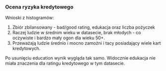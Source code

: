 ### Ocena ryzyka kredytowego

Wnioski z histogramów:
1. Zbiór zbilansowany - bad/good rating, edukacja oraz liczba pożyczek
2. Raczej ludzie w średnim wieku w datasecie, brak młodych - co oczywiste i bardzo mały ogon dla wieku 50+.
3. Przeważają ludzie średnio i mocno zamożni i tacy posiadający wiele kart kredytowych.


Po usunięciu education wynik wygląda tak samo. Widocznie edukacja nie miała znaczenia dla ratingu kredytowego w tym datasecie.


